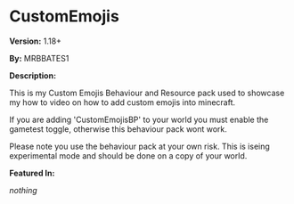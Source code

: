 # CustomEmojis

__Version:__ 1.18+

__By:__ MRBBATES1

__Description:__

This is my Custom Emojis Behaviour and Resource pack used to showcase my how to video on how to add custom emojis into minecraft.

If you are adding 'CustomEmojisBP' to your world you must enable the gametest toggle, otherwise this behaviour pack wont work.

Please note you use the behaviour pack at your own risk. This is iseing experimental mode and should be done on a copy of your world.

__Featured In:__

<i>nothing</i>

